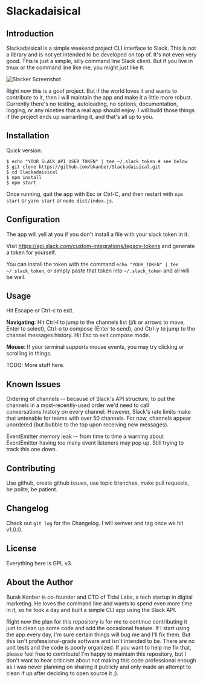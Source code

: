 Slackadaisical
==============

Introduction
------------

Slackadaisical is a simple weekend project CLI interface to Slack. This is not a library and is not yet intended to be developed on top of. It's not even very good. This is just a simple, silly command line Slack client. But if you live in tmux or the command line like me, you might just like it.

![Slacker Screenshot](https://imgur.com/IVN7fvV.gif)

Right now this is a goof project. But if the world loves it and wants to
contribute to it, then I will maintain the app and make it a little more
robust. Currently there's no testing, autoloading, no options, documentation,
logging, or any niceties that a real app should enjoy. I will build those
things if the project ends up warranting it, and that's all up to you.

Installation
------------

Quick version:

    $ echo "YOUR_SLACK_API_USER_TOKEN" | tee ~/.slack_token # see below
	$ git clone https://github.com/bkanber/Slackadaisical.git
	$ cd Slackadaisical
    $ npm install
    $ npm start

Once running, quit the app with Esc or Ctrl-C, and then restart with `npm start` or `yarn start` or `node dist/index.js`.

Configuration
-------------

The app will yell at you if you don't install a file with your slack token in
it.

Visit https://api.slack.com/custom-integrations/legacy-tokens and generate a token for yourself.

You can install the token with the command `echo "YOUR_TOKEN" | tee ~/.slack_token`, 
or simply paste that token into `~/.slack_token` and all will be well.

Usage
-----

Hit Escape or Ctrl-c to exit.

**Navigating**: Hit Ctrl-l to jump to the channels list (j/k or arrows to move, Enter to select), Ctrl-o to compose (Enter to send), and Ctrl-y to jump to the channel messages history. Hit Esc to exit compose mode.

**Mouse**: If your terminal supports mouse events, you may try clicking or scrolling in things. 

TODO: More stuff here.

Known Issues
------------

Ordering of channels -- because of Slack's API structure, to put the channels in a most-recently-used order we'd need to call conversations.history on every channel. However, Slack's rate limits make that untenable for teams with over 50 channels. For now, channels appear unordered (but bubble to the top upon receiving new messages).

EventEmitter memory leak -- from time to time a warning about EventEmitter having too many event listeners may pop up. Still trying to track this one down.


Contributing
------------

Use github, create github issues, use topic branches, make pull requests, be
polite, be patient.

Changelog
---------

Check out `git log` for the Changelog. I will semver and tag once we hit v1.0.0.

License
-------

Everything here is GPL v3.

About the Author
----------------

Burak Kanber is co-founder and CTO of Tidal Labs, a tech startup in digital
marketing. He loves the command line and wants to spend even more time in it,
so he took a day and built a simple CLI app using the Slack API.

Right now the plan for this repository is for me to continue contributing it
just to clean up some code and add the occasional feature. If I start using the
app every day, I'm sure certain things will bug me and I'll fix them. But this
isn't professional-grade software and isn't intended to be. There are no unit
tests and the code is poorly organized. If you want to help me
fix that, please feel free to contribute! I'm happy to maintain this
repository, but I don't want to hear criticism about not making this code
professional enough as I was never planning on sharing it publicly and only
made an attempt to clean if up after deciding to open source it ;).

